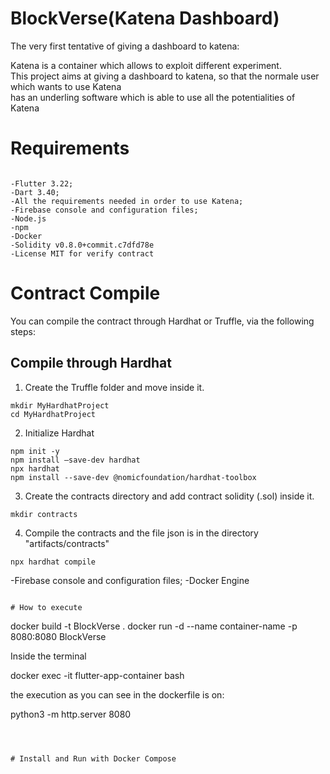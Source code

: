# BlockVerse(Katena Dashboard)
The very first tentative of giving a dashboard to katena:

Katena is a container which allows to exploit different experiment.  
This project aims at giving a dashboard to katena, so that the normale user which wants to use Katena   
has an underling software which is able to use all the potentialities of Katena  


# Requirements
```

-Flutter 3.22;  
-Dart 3.40;  
-All the requirements needed in order to use Katena;   
-Firebase console and configuration files;    
-Node.js
-npm
-Docker
-Solidity v0.8.0+commit.c7dfd78e
-License MIT for verify contract
```

# Contract Compile
You can compile the contract through Hardhat or Truffle, via the following steps:

## Compile through Hardhat
1. Create the Truffle folder and move inside it.
```
mkdir MyHardhatProject
cd MyHardhatProject
```
2. Initialize Hardhat
```
npm init -y
npm install –save-dev hardhat
npx hardhat
npm install --save-dev @nomicfoundation/hardhat-toolbox 
```
3. Create the contracts directory and add contract solidity (.sol) inside it.
```
mkdir contracts 
```
4. Compile the contracts and the file json is in the directory "artifacts/contracts"
```
npx hardhat compile
```
-Firebase console and configuration files;
-Docker Engine

```

# How to execute

```
docker build -t BlockVerse .
docker run -d --name container-name -p 8080:8080 BlockVerse

Inside the terminal


docker exec -it flutter-app-container  bash

the execution as you can see in the dockerfile is on:

 python3 -m http.server 8080

```



# Install and Run with Docker Compose






